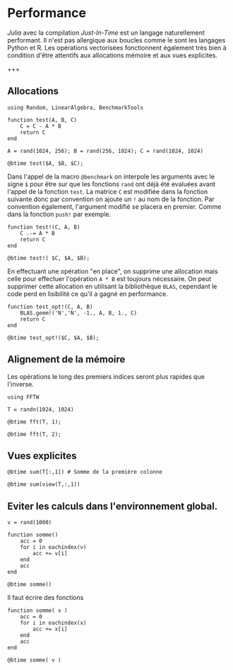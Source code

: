 
# Performance

*Julia* avec la compilation *Just-In-Time* est un langage naturellement performant. Il n'est pas allergique aux boucles comme le sont les langages Python et R. Les opérations vectorisées fonctionnent également très bien à condition d'être attentifs aux allocations mémoire et aux vues explicites.

+++

## Allocations

```{code-cell}
using Random, LinearAlgebra, BenchmarkTools

function test(A, B, C)
    C = C - A * B
    return C
end

A = rand(1024, 256); B = rand(256, 1024); C = rand(1024, 1024)

@btime test($A, $B, $C);
```

Dans l'appel de la macro `@benchmark` on interpole les arguments avec le signe `$` pour être sur que les fonctions
    `rand` ont déjà été evaluées avant l'appel de la fonction `test`. La matrice `C` est modifiée dans la fonction suivante donc par convention on ajoute un `!` au nom de la fonction. Par convention également, l'argument modifié se placera en premier. Comme dans la fonction `push!` par exemple.

```{code-cell}
function test!(C, A, B)
    C .-= A * B
    return C
end

@btime test!( $C, $A, $B);
```

En effectuant une opération "en place", on supprime une allocation mais celle pour effectuer l'opération `A * B` est toujours nécessaire. On peut supprimer cette allocation en utilisant la bibliothèque `BLAS`, cependant le code perd en lisibilité ce qu'il a gagné en performance.

```{code-cell}
function test_opt!(C, A, B)
    BLAS.gemm!('N','N', -1., A, B, 1., C)
    return C
end

@btime test_opt!($C, $A, $B);
```

## Alignement de la mémoire

Les opérations le long des premiers indices seront plus rapides que l'inverse.

```{code-cell}
using FFTW

T = randn(1024, 1024)

@btime fft(T, 1);
```

```{code-cell}
@btime fft(T, 2);
```

## Vues explicites

```{code-cell}
@btime sum(T[:,1]) # Somme de la première colonne
```

```{code-cell}
@btime sum(view(T,:,1))  
```

## Eviter les calculs dans l'environnement global.

```{code-cell}
v = rand(1000)

function somme()
    acc = 0
    for i in eachindex(v) 
        acc += v[i]
    end
    acc
end

@btime somme()
```

Il faut écrire des fonctions

```{code-cell}
function somme( x )
    acc = 0
    for i in eachindex(x) 
        acc += x[i]
    end
    acc
end

@btime somme( v )
    
```

```{code-cell}

```
